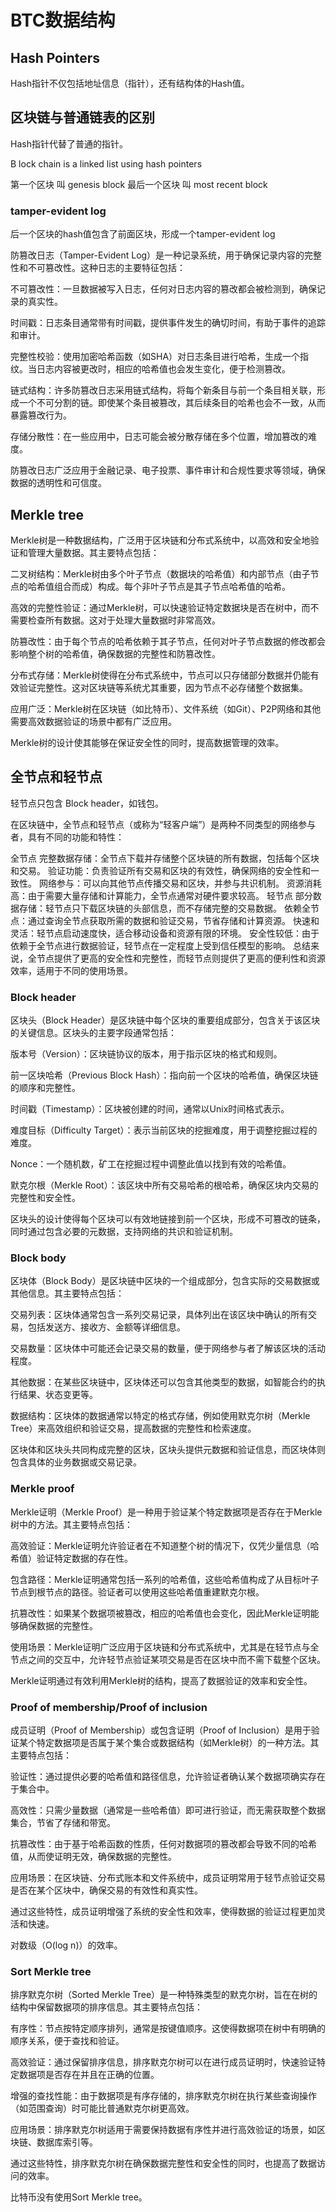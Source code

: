 # BTC数据结构

## Hash Pointers

Hash指针不仅包括地址信息（指针），还有结构体的Hash值。

## 区块链与普通链表的区别

Hash指针代替了普通的指针。

B lock chain is a linked list using hash pointers

第一个区块 叫 genesis block
最后一个区块 叫 most recent block


### tamper-evident log

后一个区块的hash值包含了前面区块，形成一个tamper-evident log


防篡改日志（Tamper-Evident Log）是一种记录系统，用于确保记录内容的完整性和不可篡改性。这种日志的主要特征包括：

不可篡改性：一旦数据被写入日志，任何对日志内容的篡改都会被检测到，确保记录的真实性。

时间戳：日志条目通常带有时间戳，提供事件发生的确切时间，有助于事件的追踪和审计。

完整性校验：使用加密哈希函数（如SHA）对日志条目进行哈希，生成一个指纹。当日志内容被更改时，相应的哈希值也会发生变化，便于检测篡改。

链式结构：许多防篡改日志采用链式结构，将每个新条目与前一个条目相关联，形成一个不可分割的链。即使某个条目被篡改，其后续条目的哈希也会不一致，从而暴露篡改行为。

存储分散性：在一些应用中，日志可能会被分散存储在多个位置，增加篡改的难度。

防篡改日志广泛应用于金融记录、电子投票、事件审计和合规性要求等领域，确保数据的透明性和可信度。


## Merkle tree

Merkle树是一种数据结构，广泛用于区块链和分布式系统中，以高效和安全地验证和管理大量数据。其主要特点包括：

二叉树结构：Merkle树由多个叶子节点（数据块的哈希值）和内部节点（由子节点的哈希值组合而成）构成。每个非叶子节点是其子节点哈希值的哈希。

高效的完整性验证：通过Merkle树，可以快速验证特定数据块是否在树中，而不需要检查所有数据。这对于处理大量数据时非常高效。

防篡改性：由于每个节点的哈希依赖于其子节点，任何对叶子节点数据的修改都会影响整个树的哈希值，确保数据的完整性和防篡改性。

分布式存储：Merkle树使得在分布式系统中，节点可以只存储部分数据并仍能有效验证完整性。这对区块链等系统尤其重要，因为节点不必存储整个数据集。

应用广泛：Merkle树在区块链（如比特币）、文件系统（如Git）、P2P网络和其他需要高效数据验证的场景中都有广泛应用。

Merkle树的设计使其能够在保证安全性的同时，提高数据管理的效率。

## 全节点和轻节点

轻节点只包含 Block header，如钱包。

在区块链中，全节点和轻节点（或称为“轻客户端”）是两种不同类型的网络参与者，具有不同的功能和特性：

全节点
完整数据存储：全节点下载并存储整个区块链的所有数据，包括每个区块和交易。
验证功能：负责验证所有交易和区块的有效性，确保网络的安全性和一致性。
网络参与：可以向其他节点传播交易和区块，并参与共识机制。
资源消耗高：由于需要大量存储和计算能力，全节点通常对硬件要求较高。
轻节点
部分数据存储：轻节点只下载区块链的头部信息，而不存储完整的交易数据。
依赖全节点：通过查询全节点获取所需的数据和验证交易，节省存储和计算资源。
快速和灵活：轻节点启动速度快，适合移动设备和资源有限的环境。
安全性较低：由于依赖于全节点进行数据验证，轻节点在一定程度上受到信任模型的影响。
总结来说，全节点提供了更高的安全性和完整性，而轻节点则提供了更高的便利性和资源效率，适用于不同的使用场景。

### Block header

区块头（Block Header）是区块链中每个区块的重要组成部分，包含关于该区块的关键信息。区块头的主要字段通常包括：

版本号（Version）：区块链协议的版本，用于指示区块的格式和规则。

前一区块哈希（Previous Block Hash）：指向前一个区块的哈希值，确保区块链的顺序和完整性。

时间戳（Timestamp）：区块被创建的时间，通常以Unix时间格式表示。

难度目标（Difficulty Target）：表示当前区块的挖掘难度，用于调整挖掘过程的难度。

Nonce：一个随机数，矿工在挖掘过程中调整此值以找到有效的哈希值。

默克尔根（Merkle Root）：该区块中所有交易哈希的根哈希，确保区块内交易的完整性和安全性。

区块头的设计使得每个区块可以有效地链接到前一个区块，形成不可篡改的链条，同时通过包含必要的元数据，支持网络的共识和验证机制。


### Block body 

区块体（Block Body）是区块链中区块的一个组成部分，包含实际的交易数据或其他信息。其主要特点包括：

交易列表：区块体通常包含一系列交易记录，具体列出在该区块中确认的所有交易，包括发送方、接收方、金额等详细信息。

交易数量：区块体中可能还会记录交易的数量，便于网络参与者了解该区块的活动程度。

其他数据：在某些区块链中，区块体还可以包含其他类型的数据，如智能合约的执行结果、状态变更等。

数据结构：区块体的数据通常以特定的格式存储，例如使用默克尔树（Merkle Tree）来高效组织和验证交易，提高数据的完整性和检索速度。

区块体和区块头共同构成完整的区块，区块头提供元数据和验证信息，而区块体则包含具体的业务数据或交易记录。

### Merkle proof

Merkle证明（Merkle Proof）是一种用于验证某个特定数据项是否存在于Merkle树中的方法。其主要特点包括：

高效验证：Merkle证明允许验证者在不知道整个树的情况下，仅凭少量信息（哈希值）验证特定数据的存在性。

包含路径：Merkle证明通常包括一系列的哈希值，这些哈希值构成了从目标叶子节点到根节点的路径。验证者可以使用这些哈希值重建默克尔根。

抗篡改性：如果某个数据项被篡改，相应的哈希值也会变化，因此Merkle证明能够确保数据的完整性。

使用场景：Merkle证明广泛应用于区块链和分布式系统中，尤其是在轻节点与全节点之间的交互中，允许轻节点验证某项交易是否在区块中而不需下载整个区块。

Merkle证明通过有效利用Merkle树的结构，提高了数据验证的效率和安全性。


### Proof of membership/Proof of inclusion

成员证明（Proof of Membership）或包含证明（Proof of Inclusion）是用于验证某个特定数据项是否属于某个集合或数据结构（如Merkle树）的一种方法。其主要特点包括：

验证性：通过提供必要的哈希值和路径信息，允许验证者确认某个数据项确实存在于集合中。

高效性：只需少量数据（通常是一些哈希值）即可进行验证，而无需获取整个数据集合，节省了存储和带宽。

抗篡改性：由于基于哈希函数的性质，任何对数据项的篡改都会导致不同的哈希值，从而使证明无效，确保数据的完整性。

应用场景：在区块链、分布式账本和文件系统中，成员证明常用于轻节点验证交易是否在某个区块中，确保交易的有效性和真实性。

通过这些特性，成员证明增强了系统的安全性和效率，使得数据的验证过程更加灵活和快速。

对数级（O(log n)）的效率。

### Sort Merkle tree

排序默克尔树（Sorted Merkle Tree）是一种特殊类型的默克尔树，旨在在树的结构中保留数据项的排序信息。其主要特点包括：

有序性：节点按特定顺序排列，通常是按键值顺序。这使得数据项在树中有明确的顺序关系，便于查找和验证。

高效验证：通过保留排序信息，排序默克尔树可以在进行成员证明时，快速验证特定数据项是否存在并且在正确的位置。

增强的查找性能：由于数据项是有序存储的，排序默克尔树在执行某些查询操作（如范围查询）时可能比普通默克尔树更高效。

应用场景：排序默克尔树适用于需要保持数据有序性并进行高效验证的场景，如区块链、数据库索引等。

通过这些特性，排序默克尔树在确保数据完整性和安全性的同时，也提高了数据访问的效率。

比特币没有使用Sort Merkle tree。






